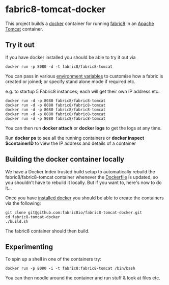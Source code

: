 fabric8-tomcat-docker
=====================

This project builds a [docker](http://docker.io/) container for running [fabric8](http://fabric8.io/) in an [Apache Tomcat](http://tomcat.apache.org) container.

Try it out
----------

If you have docker installed you should be able to try it out via

    docker run -p 8080 -d -t fabric8/fabric8-tomcat

You can pass in various [environment variables](http://fabric8.io/#/site/book/doc/index.md?chapter=environmentVariables_md) to customise how a fabric is created or joined; or specify stand alone mode if required etc.

e.g. to startup 5 Fabric8 instances; each will get their own IP address etc:

    docker run -d -p 8080 fabric8/fabric8-tomcat
    docker run -d -p 8080 fabric8/fabric8-tomcat
    docker run -d -p 8080 fabric8/fabric8-tomcat
    docker run -d -p 8080 fabric8/fabric8-tomcat
    docker run -d -p 8080 fabric8/fabric8-tomcat
    
You can then run **docker attach** or **docker logs** to get the logs at any time.

Run  **docker ps** to see all the running containers or **docker inspect $containerID** to view the IP address and details of a container


Building the docker container locally
-------------------------------------

We have a Docker Index trusted build setup to automatically rebuild the fabric8/fabric8-tomcat container whenever the [Dockerfile](https://github.com/fabric8io/fabric8-docker/blob/master/Dockerfile) is updated, so you shouldn't have to rebuild it locally. But if you want to, here's now to do it...

Once you have [installed docker](https://www.docker.io/gettingstarted/#h_installation) you should be able to create the containers via the following:

    git clone git@github.com:fabric8io/fabric8-tomcat-docker.git
    cd fabric8-tomcat-docker
    ./build.sh

The fabric8 container should then build.

Experimenting
-------------

To spin up a shell in one of the containers try:

    docker run -p 8080 -i -t fabric8:fabric8-tomcat /bin/bash

You can then noodle around the container and run stuff & look at files etc.

